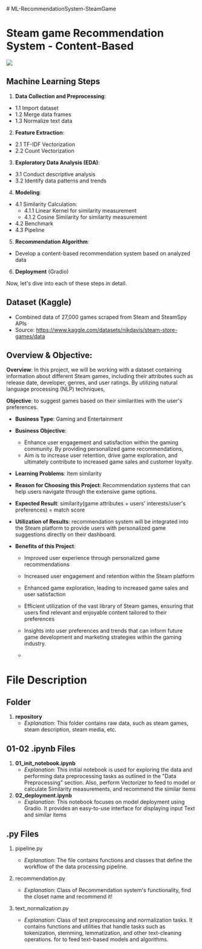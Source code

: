 ﻿﻿# ML-RecommendationSystem-SteamGame

# **Steam game Recommendation System - Content-Based**

<img src="?" align="center">

## **Machine Learning Steps**

1. **Data Collection and Preprocessing**:

- 1.1 Import dataset
- 1.2 Merge data frames
- 1.3 Normalize text data

2. **Feature Extraction**:

- 2.1 TF-IDF Vectorization
- 2.2 Count Vectorization

3. **Exploratory Data Analysis (EDA)**:

- 3.1 Conduct descriptive analysis
- 3.2 Identify data patterns and trends

4. **Modeling**:

- 4.1 Similarity Calculation:
  - 4.1.1 Linear Kernel for similarity measurement
  - 4.1.2 Cosine Similarity for similarity measurement
- 4.2 Benchmark
- 4.3 Pipeline

5. **Recommendation Algorithm**:

- Develop a content-based recommendation system based on analyzed data

6. **Deployment** (Gradio)

Now, let's dive into each of these steps in detail.

## Dataset (Kaggle)

- Combined data of 27,000 games scraped from Steam and SteamSpy APIs
- Source: https://www.kaggle.com/datasets/nikdavis/steam-store-games/data

## Overview & Objective:

**Overview**:
In this project, we will be working with a dataset containing information about different Steam games, including their attributes such as release date, developer, genres, and user ratings. By utilizing natural language processing (NLP) techniques,

**Objective**:
to suggest games based on their similarities with the user's preferences.

- **Business Type**: Gaming and Entertainment

- **Business Objective**:

  - Enhance user engagement and satisfaction within the gaming community. By providing personalized game recommendations,
  - Aim is to increase user retention, drive game exploration, and ultimately contribute to increased game sales and customer loyalty.

- **Learning Problems**: Item similarity

- **Reason for Choosing this Project**: Recommendation systems that can help users navigate through the extensive game options.

- **Expected Result**: similarity(game attributes + users' interests/user's preferences) = match score

- **Utilization of Results**: recommendation system will be integrated into the Steam platform to provide users with personalized game suggestions directly on their dashboard.

- **Benefits of this Project**:

  - Improved user experience through personalized game recommendations
  - Increased user engagement and retention within the Steam platform
  - Enhanced game exploration, leading to increased game sales and user satisfaction
  - Efficient utilization of the vast library of Steam games, ensuring that users find relevant and enjoyable content tailored to their preferences
  - Insights into user preferences and trends that can inform future game development and marketing strategies within the gaming industry.

  -

# File Description

## Folder

1. **repository**
   - _Explanation_: This folder contains raw data, such as steam games, steam description, steam media, etc.

## 01-02 .ipynb Files

1. **01_init_notebook.ipynb**
   - _Explanation_: This initial notebook is used for exploring the data and performing data preprocessing tasks as outlined in the "Data Preprocessing" section. Also, perform Vectorizer to feed to model or calculate Similarity measurements, and recommend the similar items
2. **02_deployment.ipynb**
   - _Explanation_: This notebook focuses on model deployment using Gradio. It provides an easy-to-use interface for displaying input Text and similar items

## .py Files

1. pipeline.py

   - _Explanation_: The file contains functions and classes that define the workflow of the data processing pipeline.

2. recommendation.py

   - _Explanation_: Class of Recommendation system's functionality, find the closet name and recommend it!

3. text_normalization.py
   - _Explanation_: Class of text preprocessing and normalization tasks. It contains functions and utilities that handle tasks such as tokenization, stemming, lemmatization, and other text-cleaning operations. for to feed text-based models and algorithms.
